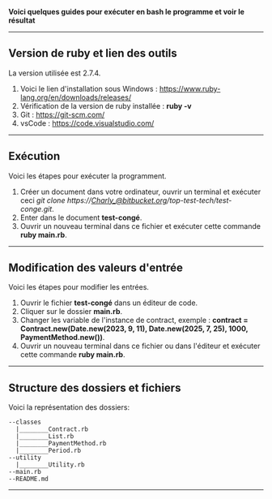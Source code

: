 **Voici quelques guides pour exécuter en bash le programme et voir le résultat**

---

## Version de ruby et lien des outils

La version utilisée est 2.7.4.

1. Voici le lien d'installation sous Windows : https://www.ruby-lang.org/en/downloads/releases/ 
2. Vérification de la version de ruby installée : **ruby -v** 
3. Git : https://git-scm.com/ 
3. vsCode : https://code.visualstudio.com/

---

## Exécution

Voici les étapes pour exécuter la programment.

1. Créer un document dans votre ordinateur, ouvrir un terminal et exécuter ceci *git clone https://Charly_@bitbucket.org/top-test-tech/test-conge.git*.
2. Enter dans le document **test-congé**.
3. Ouvrir un nouveau terminal dans ce fichier et exécuter cette commande **ruby main.rb**.

---

## Modification des valeurs d'entrée

Voici les étapes pour modifier les entrées.

1. Ouvrir le fichier **test-congé** dans un éditeur de code.
2. Cliquer sur le dossier **main.rb**.
3. Changer les variable de l'instance de contract, exemple : **contract = Contract.new(Date.new(2023, 9, 11), Date.new(2025, 7, 25), 1000, PaymentMethod.new())**.
4. Ouvrir un nouveau terminal dans ce fichier ou dans l'éditeur et exécuter cette commande  **ruby main.rb**.

---

## Structure des dossiers et fichiers

Voici la représentation des dossiers:
```
--classes
  |________Contract.rb
  |________List.rb
  |________PaymentMethod.rb
  |________Period.rb
--utility
  |________Utility.rb
--main.rb
--README.md
```
---

